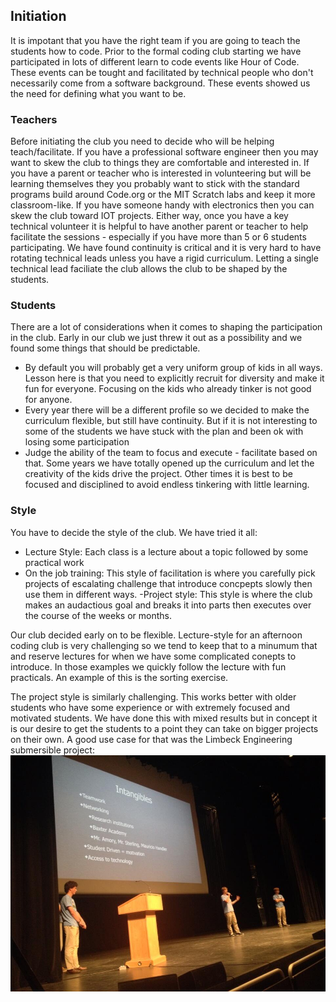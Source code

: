 ## Initiation
It is impotant that you have the right team if you are going to teach the
students how to code. Prior to the formal coding club starting we have
participated in lots of different learn to code events like Hour of Code.
These events can be tought and facilitated by technical people who don't
necessarily come from a software background. These events showed us
the need for defining what you want to be.

### Teachers
Before initiating the club you need to decide who will be helping
teach/facilitate. If you have a professional software engineer then
you may want to skew the club to things they are comfortable and interested in.
If you have a parent or teacher who is interested in volunteering but will be
learning themselves they you probably want to stick with the standard programs
build around Code.org or the MIT Scratch labs and keep it more classroom-like.
If you have someone handy with electronics then you can skew the club toward
IOT projects. Either way, once you have a key technical volunteer it is helpful
to have another parent or teacher to help facilitate the sessions - especially
if you have more than 5 or 6 students participating.  We have found continuity
is critical and it is very hard to have rotating technical leads unless
you have a rigid curriculum.  Letting a single technical lead faciliate
the club allows the club to be shaped by the students.

### Students
There are a lot of considerations when it comes to shaping the participation
in the club.  Early in our club we just threw it out as a possibility and we
found some things that should be predictable.
- By default you will probably get a very uniform group of kids in all ways.
Lesson here is that you need to explicitly recruit for diversity and make
it fun for everyone.  Focusing on the kids who already tinker is not good
for anyone.
- Every year there will be a different profile so we decided to make the
curriculum flexible, but still have continuity.  But if it is not interesting
to some of the students we have stuck with the plan and been ok with
losing some participation
- Judge the ability of the team to focus and execute - facilitate based on that.
Some years we have totally opened up the curriculum and let the creativity
of the kids drive the project. Other times it is best to be focused and
disciplined to avoid endless tinkering with little learning.

### Style
You have to decide the style of the club. We have tried it all:
- Lecture Style: Each class is a lecture about a topic followed by some
practical work
- On the job training: This style of facilitation is where you carefully
pick projects of escalating challenge that introduce concpepts slowly
then use them in different ways.
-Project style: This style is where the club makes an audactious goal and
breaks it into parts then executes over the course of the weeks or months.

Our club decided early on to be flexible.  Lecture-style for an afternoon
coding club is very challenging so we tend to keep that to a minumum that
and reserve lectures for when we have some complicated conepts to introduce.
In those examples we quickly follow the lecture with fun practicals.  An
example of this is the sorting exercise.

The project style is similarly challenging. This works better with older
students who have some experience or with extremely focused and motivated
students. We have done this with mixed results but in concept it is our
desire to get the students to a point they can take on bigger projects on
their own. A good use case for that was the Limbeck Engineering submersible
project: ![Limbeck Engineering](images/mentoring.jpg)

